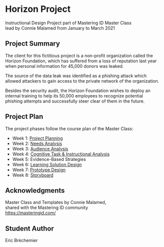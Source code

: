 # Horizon Project
Instructional Design Project part of Mastering ID Master Class  
lead by Connie Malamed from January to March 2021

## Project Summary

The client for this fictitious project is a non-profit organization
called the Horizon Foundation, which has suffered from a loss of reputation
last year when personal information for 45,000 donors was leaked.

The source of the data leak was identified as a phishing attack which
allowed attackers to gain access to the private network of the organization.

Besides the security audit, the Horizon Foundation wishes to deploy an
internal training to help its 50,000 employees to recognize potential
phishing attempts and successfully steer clear of them in the future.

## Project Plan

The project phases follow the course plan of the Master Class:

* Week 1: [Project Planning](100-PROJECT-PLANNING.md)
* Week 2: [Needs Analysis](200-NEEDS-ANALYSIS.md)
* Week 3: [Audience Analysis](300-AUDIENCE-ANALYSIS.md)
* Week 4: [Cognitive Task & Instructional Analysis](400-INSTRUCTIONAL-ANALYSIS.md)
* Week 5: Evidence-Based Strategies
* Week 6: [Learning Solution Design](600-LEARNING-SOLUTION-DESIGN.md)
* Week 7: [Prototype Design](700-PROTOTYPE-DESIGN.md)
* Week 8: [Storyboard](800-STORYBOARD.md)

## Acknowledgments

Master Class and Templates by Connie Malamed,  
shared with the Mastering ID community  
https://masteringid.com/

## Student Author

Eric Bréchemier
